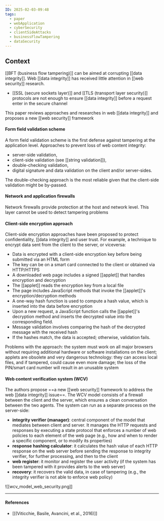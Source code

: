 ```yaml
---
ID: 2025-02-03-09:48
tags:
  - paper
  - webApplication
  - cyberSecurity
  - clientSideAttacks
  - businessFlowTampering
  - dataSecurity
---
```

## Context

[[BFT (business flow tampering)]] can be aimed at corrupting [[data integrity]]. Web [[data integrity]] has received little attention in [[web security]] research.
- [[SSL (secure sockets layer)]] and [[TLS (transport layer security)]] protocols are not enough to ensure [[data integrity]] before a request enter in the secure channel

This paper reviews approaches and researches in web [[data integrity]] and proposes a new [[web security]] framework

#### Form field validation scheme

A form field validation scheme is the first defense against tampering at the application level. Approaches to prevent loss of web content integrity:
- server-side validation,
- client-side validation (see [[string validation]]),
- double-checking validation,
- digital signature and data validation on the client and/or server-sides.

The double-checking approach is the most reliable given that the client-side validation might be by-passed.

#### Network and application firewalls

Network firewalls provide protection at the host and network level.
This layer cannot be used to detect tampering problems

#### Client-side encryption approach

Client-side encryption approaches have been proposed to protect confidentiality, [[data integrity]] and user trust. For example, a technique to encrypt data sent from the client to the server, or viceversa:
- Data is encrypted with a client-side encryption key before being submitted via an HTML form
- The key can be on a smart card connected to the client or obtained via HTTP/HTTPS
- A downloaded web page includes a signed [[applet]] that handles encryption and decryption
- The [[applet]] reads the encryption key from a local file
- The page includes JavaScript methods that invoke the [[applet]]'s encryption/decryption methods
- A one-way hash function is used to compute a hash value, which is inserted into the data before encryption
- Upon a new request, a JavaScript function calls the [[applet]]'s decryption method and inserts the decrypted value into the corresponding field.
- Message validation involves comparing the hash of the decrypted message with the received hash
- If the hashes match, the data is accepted; otherwise, validation fails.

Problems with the approach: the system must work on all major browsers without requiring additional hardware or software installations on the client; applets are obsolete and very dangerous technology: they can access local files, and if tampered, could cause even more damage; the loss of the PIN/smart card number will result in an unusable system

#### Web content verification system (WCV)

The authors propose ==a new [[web security]] framework to address the web [[data integrity]] issue==. The WCV model consists of a firewall between the client and the server, which ensures a clean conversation between the two agents. The system can run as a separate process on the server-side:
- **integrity verifier (manager)**: central component of the model that mediates between client and server. It manages the HTTP requests and responses by executing a state protocol that enforces a number of web policies to each element of the web page (e.g., how and when to render a specific component, or to modify its properties)
- **response hashing calculator**: it calculates the hash value of each HTTP response on the web server before sending the response to integrity verifier, for further processing, and then to the client
- **web register**: it monitor and register the user activity (if the system has been tampered with it provides alerts to the web server)
- **recovery**: it recovers the valid data, in case of tampering (e.g., the integrity verifier is not able to enforce web policy)

![[wcv_model_web_security.png]]

---
#### References
- [[(Viticchie, Basile, Avancini, et al., 2016)]]
